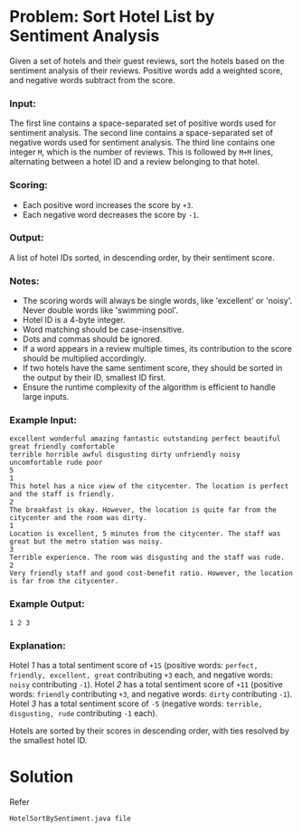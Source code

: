 # Problem: Sort Hotel List by Sentiment Analysis
Given a set of hotels and their guest reviews, sort the hotels based on the sentiment analysis of their reviews. Positive words add a weighted score, and negative words subtract from the score.

### Input:
The first line contains a space-separated set of positive words used for sentiment analysis.
The second line contains a space-separated set of negative words used for sentiment analysis.
The third line contains one integer `M`, which is the number of reviews.
This is followed by `M+M` lines, alternating between a hotel ID and a review belonging to that hotel.

### Scoring:
- Each positive word increases the score by `+3`.
- Each negative word decreases the score by `-1`.

### Output:
A list of hotel IDs sorted, in descending order, by their sentiment score.

### Notes:
* The scoring words will always be single words, like 'excellent' or 'noisy'. Never double words like 'swimming pool'.
* Hotel ID is a 4-byte integer.
* Word matching should be case-insensitive.
* Dots and commas should be ignored.
* If a word appears in a review multiple times, its contribution to the score should be multiplied accordingly.
* If two hotels have the same sentiment score, they should be sorted in the output by their ID, smallest ID first.
* Ensure the runtime complexity of the algorithm is efficient to handle large inputs.

### Example Input:
```
excellent wonderful amazing fantastic outstanding perfect beautiful great friendly comfortable
terrible horrible awful disgusting dirty unfriendly noisy uncomfortable rude poor
5
1
This hotel has a nice view of the citycenter. The location is perfect and the staff is friendly.
2
The breakfast is okay. However, the location is quite far from the citycenter and the room was dirty.
1
Location is excellent, 5 minutes from the citycenter. The staff was great but the metro station was noisy.
3
Terrible experience. The room was disgusting and the staff was rude.
2
Very friendly staff and good cost-benefit ratio. However, the location is far from the citycenter.
```

### Example Output:
```
1 2 3
```

### Explanation:
Hotel *1* has a total sentiment score of `+15` (positive words: `perfect, friendly, excellent, great` contributing `+3` each, and negative words: `noisy` contributing `-1`).
Hotel *2* has a total sentiment score of `+11` (positive words: `friendly` contributing `+3`, and negative words: `dirty` contributing `-1`).
Hotel *3* has a total sentiment score of `-5` (negative words: `terrible, disgusting, rude` contributing `-1` each).

Hotels are sorted by their scores in descending order, with ties resolved by the smallest hotel ID.

# Solution
Refer
```
HotelSortBySentiment.java file
```
